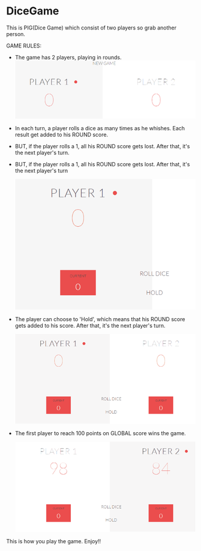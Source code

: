 # DiceGame

This is PIG(Dice Game) which consist of two players so grab another person.


GAME RULES:

- The game has 2 players, playing in rounds.
    ![Players](/assets/images/gifs/players.PNG)

- In each turn, a player rolls a dice as many times as he whishes. Each result get added to his ROUND score.
- BUT, if the player rolls a 1, all his ROUND score gets lost. After that, it's the next player's turn.
- BUT, if the player rolls a 1, all his ROUND score gets lost. After that, it's the next player's turn

    ![ROLLING DICE](/assets/images/gifs/rollingDice.gif)

- The player can choose to 'Hold', which means that his ROUND score gets added to his score. After that, it's the next player's turn.

    ![GameIdea](/assets/images/gifs/gameIdea.gif)

- The first player to reach 100 points on GLOBAL score wins the game.

    ![Winner](/assets/images/gifs/winner.gif)

This is how you play the game.
Enjoy!! 